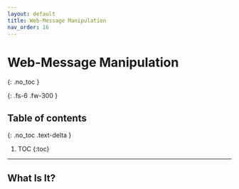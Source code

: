 ```yaml
---
layout: default
title: Web-Message Manipulation
nav_order: 16
---
```


# Web-Message Manipulation
{: .no_toc }

{: .fs-6 .fw-300 }

## Table of contents
{: .no_toc .text-delta }

1. TOC
{:toc}

---

## What Is It?